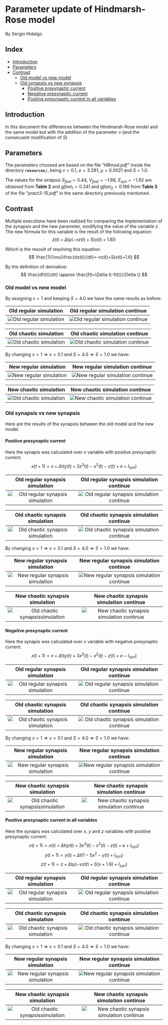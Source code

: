 # Parameter update of Hindmarsh-Rose model

By Sergio Hidalgo

## Index
  - [Introduction](#introduction)
  - [Parameters](#parameters)
  - [Contrast](#contrast)
    - [Old model vs new model](#old-model-vs-new-model)
    - [Old synapsis vs new synapsis](#old-synapsis-vs-new-synapsis)
      - [Positive presynaptic current](#positive-presynaptic-current)
      - [Negative presynaptic current](#negative-presynaptic-current)
      - [Positive presynaptic current in all variables](#positive-presynaptic-current-in-all-variables)
 
## Introduction
In this document the differences between the Hindmarsh-Rose model and the same model but with the addition of the parameter $v$ (and the consecuent modification of $S$)

## Parameters
The parameters choosed are based on the file *"HRmod.pdf"* inside the directory **`resources/`**, being $v=0.1$, $e=3.281$, $\mu=0.0021$ and $S=1.0$.

The values for the sinápsis $S_{fast}=0.44$, $V_{fast}=-1.66$, $E_{syn}=-1.92$ are obtained from **Table 2** and $gfast_{1}=0.241$ and $gfast_{2}=0.186$ from **Table 3** of the file *"pract3-15.pdf"* in the same directory previously mentioned .


## Contrast
Multiple executions have been realized for comparing the implementation of the synapsis and the new parameter, modifying the value of the variable $z$. The new fórmula for this variable is the result of the following equation:
$$
z(t)+ \Delta t\mu(-vz(t)+S(x(t)+1.6))
$$

Which is the resoult of resolving this equation:
$$
\frac{1}{\mu}\frac{dz(t)}{dt}=-vz(t)+S(x(t)+1.6)
$$

By the definition of derivative:
$$
\frac{df(t)}{dt} \approx \frac{f(t+\Delta t)-f(t)}{\Delta t} 
$$


### Old model vs new model

By assigning $v=1$ and keeping $S=4.0$ we have the same results as before:

Old regular simulation            |  Old regular simulation continue   
:-------------------------:|:-------------------------:
![Old regular simulation](images/parameter_update_hr/old_hr/HR_regular_c.png "Old regular simulation") |  ![Old regular simulation continue](images/parameter_update_hr/old_hr/HR_regular_continue_c.png "Old regular simulation continue ")




Old chaotic simulation         |  Old chaotic simulation continue
:-------------------------:|:-------------------------:
![Old chaotic simulation](images/parameter_update_hr/old_hr/HR_chaotic_c.png "Old chaotic simulation") |![Old chaotic simulation continue](images/parameter_update_hr/old_hr/HR_chaotic_continue_c.png "Old chaotic simulation continue")


By changing $v=1 \Rightarrow v=0.1$ and $S=4.0 \Rightarrow S=1.0$ we have:



New regular simulation            |  New regular simulation continue   
:-------------------------:|:-------------------------:
![New regular simulation](images/parameter_update_hr/new_hr/HR_regular_c.png "New regular simulation") |  ![New regular simulation continue](images/parameter_update_hr/new_hr/HR_regular_continue_c.png "Old regular simulation continue ")




New chaotic simulation         |  New chaotic simulation continue
:-------------------------:|:-------------------------:
![Old chaotic simulation](images/parameter_update_hr/new_hr/HR_chaotic_c.png "New chaotic simulation") | ![New chaotic simulation continue](images/parameter_update_hr/new_hr/HR_chaotic_continue_c.png "New chaotic simulation continue")



### Old synapsis vs new synapsis

Here are the results of the synapsis between the old model and the new model.

#### Positive presynaptic current

Here the synapis was calculated over $x$ variable with positive presynaptic current: 
$$
x(t+1)=x+\Delta t(y(t)+3x^{3}(t)-x^{2}(t)-z(t)+e+I_{syn})
$$

Old regular synapsis simulation            |  Old regular synapsis simulation continue   
:-------------------------:|:-------------------------:
![Old regular synapsis simulation](images/parameter_update_hr/old_syn/HR_syn_regular_c.png "Old  regular synapsis simulation") | ![Old regular synapsis simulation continue](images/parameter_update_hr/old_syn/HR_syn_regular_continue_c.png "Old regular synapsis simulation continue ")




Old chaotic synapsis simulation         |  Old chaotic synapsis simulation continue
:-------------------------:|:-------------------------:
![Old chaotic synapsis simulation](images/parameter_update_hr/old_syn/HR_syn_chaotic_c.png "Old chaotic synapsis simulation") | ![Old chaotic synapsis simulation continue](images/parameter_update_hr/old_syn/HR_syn_chaotic_continue_c.png "Old chaotic synapsis simulation continue")


By changing $v=1 \Rightarrow v=0.1$ and $S=4.0 \Rightarrow S=1.0$ we have:



New regular synapsis simulation            |  New regular synapsis simulation continue   
:-------------------------:|:-------------------------:
![New regular synapsis simulation](images/parameter_update_hr/new_syn/HR_syn_regular_c.png "New regular synapsis simulation") |  ![New regular synapsis simulation continue](images/parameter_update_hr/new_syn/HR_syn_regular_continue_c.png "Old regular synapsis simulation continue ")




New chaotic synapsis simulation         |  New chaotic synapsis simulation continue
:-------------------------:|:-------------------------:
![Old chaotic synapsissimulation](images/parameter_update_hr/new_syn/HR_syn_chaotic_c.png "New chaotic synapsis simulation") | ![New chaotic synapsis simulation continue](images/parameter_update_hr/new_syn/HR_syn_chaotic_continue_c.png "New chaotic synapsis simulation continue")



#### Negative presynaptic current

Here the synapis was calculated over $x$ variable with negative presynaptic current: 
$$
x(t+1)=x+\Delta t(y(t)+3x^{3}(t)-x^{2}(t)-z(t)+e-I_{syn})
$$


Old regular synapsis simulation            |  Old regular synapsis simulation continue   
:-------------------------:|:-------------------------:
![Old regular synapsis simulation](images/parameter_update_hr/old_syn_negative_presyn/HR_syn_regular_c.png "Old  regular synapsis simulation") | ![Old regular synapsis simulation continue](images/parameter_update_hr/old_syn_negative_presyn/HR_syn_regular_continue_c.png "Old regular synapsis simulation continue ")




Old chaotic synapsis simulation         |  Old chaotic synapsis simulation continue
:-------------------------:|:-------------------------:
![Old chaotic synapsis simulation](images/parameter_update_hr/old_syn_negative_presyn/HR_syn_chaotic_c.png "Old chaotic synapsis simulation") | ![Old chaotic synapsis simulation continue](images/parameter_update_hr/old_syn_negative_presyn/HR_syn_chaotic_continue_c.png "Old chaotic synapsis simulation continue")


By changing $v=1 \Rightarrow v=0.1$ and $S=4.0 \Rightarrow S=1.0$ we have:



New regular synapsis simulation            |  New regular synapsis simulation continue   
:-------------------------:|:-------------------------:
![New regular synapsis simulation](images/parameter_update_hr/new_syn_negative_presyn/HR_syn_regular_c.png "New regular synapsis simulation") |  ![New regular synapsis simulation continue](images/parameter_update_hr/new_syn_negative_presyn/HR_syn_regular_continue_c.png "Old regular synapsis simulation continue ")




New chaotic synapsis simulation         |  New chaotic synapsis simulation continue
:-------------------------:|:-------------------------:
![Old chaotic synapsissimulation](images/parameter_update_hr/new_syn_negative_presyn/HR_syn_chaotic_c.png "New chaotic synapsis simulation") | ![New chaotic synapsis simulation continue](images/parameter_update_hr/new_syn_negative_presyn/HR_syn_chaotic_continue_c.png "New chaotic synapsis simulation continue")


#### Positive presynaptic current in all variables

Here the synapis was calculated over $x$, $y$ and $z$ variables with positive presynaptic current: 
$$
x(t+1)=x(t)+\Delta t(y(t)+3x^{3}(t)-x^{2}(t)-z(t)+e+I_{syn})
$$
$$
y(t+1)=y(t)+\Delta t(1 - 5 x^{2} - y(t) + I_{syn})
$$
$$
z(t+1)=z+\Delta t\mu(-vz(t)+S(x + 1.6) + I_{syn})
$$


Old regular synapsis simulation            |  Old regular synapsis simulation continue   
:-------------------------:|:-------------------------:
![Old regular synapsis simulation](images/parameter_update_hr/old_syn_all_presyn/HR_syn_regular_c.png "Old  regular synapsis simulation") | ![Old regular synapsis simulation continue](images/parameter_update_hr/old_syn_all_presyn/HR_syn_regular_continue_c.png "Old regular synapsis simulation continue ")




Old chaotic synapsis simulation         |  Old chaotic synapsis simulation continue
:-------------------------:|:-------------------------:
![Old chaotic synapsis simulation](images/parameter_update_hr/old_syn_all_presyn/HR_syn_chaotic_c.png "Old chaotic synapsis simulation") | ![Old chaotic synapsis simulation continue](images/parameter_update_hr/old_syn_all_presyn/HR_syn_chaotic_continue_c.png "Old chaotic synapsis simulation continue")


By changing $v=1 \Rightarrow v=0.1$ and $S=4.0 \Rightarrow S=1.0$ we have:



New regular synapsis simulation            |  New regular synapsis simulation continue   
:-------------------------:|:-------------------------:
![New regular synapsis simulation](images/parameter_update_hr/new_syn_all_presyn/HR_syn_regular_c.png "New regular synapsis simulation") |  ![New regular synapsis simulation continue](images/parameter_update_hr/new_syn_all_presyn/HR_syn_regular_continue_c.png "Old regular synapsis simulation continue ")




New chaotic synapsis simulation         |  New chaotic synapsis simulation continue
:-------------------------:|:-------------------------:
![Old chaotic synapsissimulation](images/parameter_update_hr/new_syn_all_presyn/HR_syn_chaotic_c.png "New chaotic synapsis simulation") | ![New chaotic synapsis simulation continue](images/parameter_update_hr/new_syn_all_presyn/HR_syn_chaotic_continue_c.png "New chaotic synapsis simulation continue")

